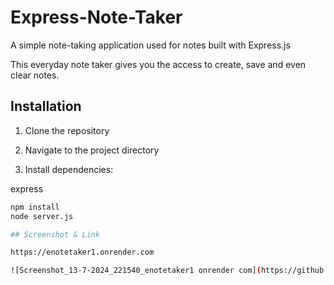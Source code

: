 # Express-Note-Taker

A simple note-taking application used for notes built with Express.js

This everyday note taker gives you the access to create, save and even clear notes.

## Installation

1. Clone the repository

2. Navigate to the project directory

3. Install dependencies:

express

```bash
npm install
node server.js

## Screenshot & Link

https://enotetaker1.onrender.com

![Screenshot_13-7-2024_221540_enotetaker1 onrender com](https://github.com/user-attachments/assets/083453e9-a0ac-4cf5-825e-615a7f73357c)


